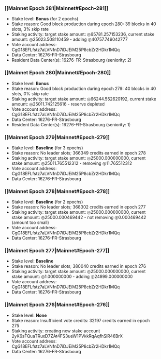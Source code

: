 ### [[Mainnet Epoch 281|Mainnet#Epoch-281]]
* Stake level: **Bonus** (for 2 epochs)
* Stake reason: Good block production during epoch 280: 39 blocks in 40 slots, 3% skip rate
* Staking activity: target stake amount: ◎65781.257153236, current stake amount: ◎25023.508110459 - adding ◎40757.749042777
* Vote account address: CgG18EFLfstz7aLVNfnD7iDJEiM25P8cbZr2HDkr1MQq
* Data Center: 16276-FR-Strasbourg
* Resident Data Center(s): 16276-FR-Strasbourg (seniority: 2)
### [[Mainnet Epoch 280|Mainnet#Epoch-280]]
* Stake level: **Bonus**
* Stake reason: Good block production during epoch 279: 40 blocks in 40 slots, 0% skip rate
* Staking activity: target stake amount: ◎66244.552620192, current stake amount: ◎25011.742125616 - reserve depleted
* Vote account address: CgG18EFLfstz7aLVNfnD7iDJEiM25P8cbZr2HDkr1MQq
* Data Center: 16276-FR-Strasbourg
* Resident Data Center(s): 16276-FR-Strasbourg (seniority: 1)
### [[Mainnet Epoch 279|Mainnet#Epoch-279]]
* Stake level: **Baseline** (for 3 epochs)
* Stake reason: No leader slots; 366349 credits earned in epoch 278
* Staking activity: target stake amount: ◎25000.000000000, current stake amount: ◎25011.765512312 - removing ◎11.765512312
* Vote account address: CgG18EFLfstz7aLVNfnD7iDJEiM25P8cbZr2HDkr1MQq
* Data Center: 16276-FR-Strasbourg
### [[Mainnet Epoch 278|Mainnet#Epoch-278]]
* Stake level: **Baseline** (for 2 epochs)
* Stake reason: No leader slots; 368302 credits earned in epoch 277
* Staking activity: target stake amount: ◎25000.000000000, current stake amount: ◎25000.000469442 - not removing ◎0.000469442 (amount too small)
* Vote account address: CgG18EFLfstz7aLVNfnD7iDJEiM25P8cbZr2HDkr1MQq
* Data Center: 16276-FR-Strasbourg
### [[Mainnet Epoch 277|Mainnet#Epoch-277]]
* Stake level: **Baseline**
* Stake reason: No leader slots; 380040 credits earned in epoch 276
* Staking activity: target stake amount: ◎25000.000000000, current stake amount: ◎1.000000000 - adding ◎24999.000000000
* Vote account address: CgG18EFLfstz7aLVNfnD7iDJEiM25P8cbZr2HDkr1MQq
* Data Center: 16276-FR-Strasbourg
### [[Mainnet Epoch 276|Mainnet#Epoch-276]]
* Stake level: **None**
* Stake reason: Insufficient vote credits: 32197 credits earned in epoch 275
* Staking activity: creating new stake account 2yK6sFQuaTRuxD7ZAt4FS3ueW1PVkkRqAqfhSiR46BrX
* Vote account address: CgG18EFLfstz7aLVNfnD7iDJEiM25P8cbZr2HDkr1MQq
* Data Center: 16276-FR-Strasbourg